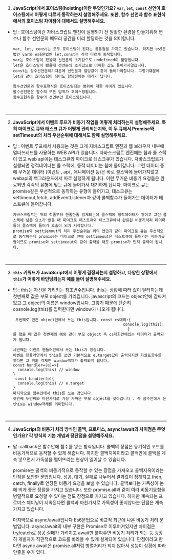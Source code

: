 1. **JavaScript에서 호이스팅(hoisting)이란 무엇인가요? `var`, `let`, `const` 선언이 호이스팅에서 어떻게 다르게 동작하는지 설명해주세요. 또한, 함수 선언과 함수 표현식에서의 호이스팅 차이점에 대해서도 설명해주세요.**

- 답 : 호이스팅이란 자바스크립트 엔진이 실행되기 전 원활한 환경을 만들기위해 변수나 함수 선언문의 메모리 공간을 미리 할당하는 것을 의미합니다.

      var, let, const는 모두 호이스팅이 된다는 공통점을 가지고 있습니다. 하지만 es5문법인 var와 es6문법인 let,const는 각각 다르게 동작합니다.
      var는 호이스팅이 됐을때 선언문의 초기값으로 undefined이 할당됩니다.
      let은 호이스팅이 됐을때 선언문의 초기값으로 어떠한 값도 들어가지않습니다.
      const는 상수선언문이기떄문에 선언문과 할당값이 같이 들어가야합니다. 그렇기떄문에 let과 같이 호이스팅이 되어도 할당전에는 에러가 납니다.

      함수선언문과 함수표현식은 호이스팅되는 범위에 대한 차이가 있습니다.
      함수선언문은 함수의 모든 범위가 호이스팅됩니다.
      함수표현식은 함수의 선언부만 호이스팅됩니다.

<br>

---

2. **JavaScript에서 이벤트 루프가 비동기 작업을 어떻게 처리하는지 설명해주세요. 특히 마이크로 큐와 태스크 큐가 어떻게 관리되는지와, 이 두 큐에서 Promise와 setTimeout의 처리 우선순위에 대해서도 함께 설명해주세요.**

- 답 : 이벤트 루프에서 사용되는 것은 크게 자바스크립트 엔진과 웹 브라우저 내부에 멀티쓰레드를 사용하는 WEB API가 있습니다.
  자바스크립트 엔진에는 힙과 콜 스택이 있고 web api에는 테스크큐와 마이크로 테스크큐가 있습니다.
  자바스크립트가 실행되면 정적데이터는 콜 스택에, 동적 데이터는 힙에 들어갑니다.
  그런 데이터 중에 무거운 데이터 (이벤트 , api , 애니메이션 등)은 바로 콜스택에 들어가지않고 webapi의 백그라운드에서 따로 실행하게 됩니다.
  이런 무거운 비동기 요청들은 완료되면 각각의 유형에 맞는 큐에 들어가서 대기하게 됩니다. 마이크로 큐는 promise같은 우선적으로 동작하는 유형이 들어가고, 테스크큐는 settimeout,fetch, addEventListener과 같이 콜백함수가 들어가는 데이터가 테스트큐에 들어갑니다.

      자바스크립트는 위의 첫줄부터 한줄한줄 읽게되는데 콜스택에 정적데이터가 쌓이고 그런 콜스택에 남은 요소가 없을 때 마이크로 테스트큐와 테스크큐에서 완료된 비동기처리 데이터들이 콜스택에 들어가 호출이 되기 시작합니다.
      promise와 settiemout의 처리 우선순위는 위의 언급과 같이 마이크로 큐는 우선적으로 동작하는데 promise는 마이크로 큐에 settimeout은 테스트큐에 들어가는 비동기유형이므로 promise와 settimeout이 같이 출력을 해도 promise가 먼저 출력이 됩니다.

<br>

---

3. **`this` 키워드가 JavaScript에서 어떻게 결정되는지 설명하고, 다양한 상황에서 `this`가 어떻게 바인딩되는지 예를 들어 설명해주세요.**

- 답 : this는 자신을 가리키는 참조변수입니다.
  this는 상황에 따라 값이 달라지는데
  첫번째로 값은 부모 object를 가리킵니다.
  javascript의 코드는 object안에 감싸져있고 그 object의 이름은 window입니다.
  그렇기 때문에 단순히 cosnole.log(this)를 입력한다면 window가 나오게 됩니다.

       두번째로 만든 object안에서 쓰는 this입니다. const cs대회:{
                                                      console.log(this);
                                                        }
      를 했을 때 값은 첫번쨰의 예와 같이 부모 object 즉 cs대회안에있는 데이터가 출력되게 됩니다.

      세번째는 이벤트 핸들러안에서 쓰는 this가 있습니다.
      이벤트 핸들러안에서 this를 쓰면 기본적으로 e.target값이 출력되지만 화살표함수를 썻다면 그 위의 객체인 window객체가 출력되게 됩니다.
      const handler=(e)=>{
        console.log(this) // window
      }
       const handler(e){
        console.log(this) // e.target
      }
      마지막으로 함수안에서 this를 쓰는 것입니다.
      첫번쨰 두번째와 마찬가지로 가장 가까운 부모 object를 찾아갑니다 . 즉 함수안에서 쓴 this는 window객체를 의미합니다.

<br>

---

4. **JavaScript의 비동기 처리 방식인 콜백, 프로미스, async/await의 차이점은 무엇인가요? 각 방식의 기본 개념과 장단점을 설명해주세요.**

- 답 :callback은 함수안에 함수를 넣는 방식입니다. 콜백의 장점은 동기적인 코드를 비동기적으로 동작할 수 있게 해줍니다. 하지만 콜백지옥이라고 콜백안에 콜백을 계속 넣으면서
  가독성을 떨어뜨리는 현상이 일어날 수 있습니다.

  promise는 콜백의 비동기적으로 동작할 수 있는 장점을 가져오고 콜백지옥이라는 단점을 보안한 문법입니다. 성공, 대기, 실패로 나누어서 결과값이 정해지고 then, catch, finally로 연장된 비동기 요청을 보낼 수 있습니다. 콜백보다는 가독성이 눈에 띄게 좋은 장점을 가지고 있습니다. 또한 promise.all과 같이 여러 비동기요청을 병렬적으로 요청할 수 있다는 점도 장점으로 가지고 있습니다. 하지만 계속되는 프로미스 체이닝이 지속된다면 콜백과 마찬가지로 가독성이 좋지않다는 단점은 계속 가지고 있습니다.

  마지막으로 async/await입니다 Es6문법으로 비교적 최근에 나온 비동기 처리 문법입니다. async/await의 내부 구현은 Promise로 이루어져있지만 차이점은 try/catch로 성공 실패가 가려지고 await만 붙여주면 비동기 처리가 되는 등 굉장히 개발자가 직관적으로 코드를 바라볼 수 있게 설계되어 있습니다.
  단점이라고 한다면 async await은 promise.all처럼 병렬처리가 되지 않아서 성능이 상황에 따라 안좋을 수가 있다.
